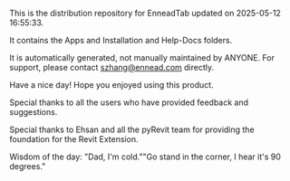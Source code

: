 This is the distribution repository for EnneadTab updated on 2025-05-12 16:55:33.

It contains the Apps and Installation and Help-Docs folders.

It is automatically generated, not manually maintained by ANYONE.
For support, please contact szhang@ennead.com directly.

Have a nice day! Hope you enjoyed using this product.

Special thanks to all the users who have provided feedback and suggestions.

Special thanks to Ehsan and all the pyRevit team for providing the foundation for the Revit Extension.



Wisdom of the day:
"Dad, I'm cold.""Go stand in the corner, I hear it's 90 degrees."
